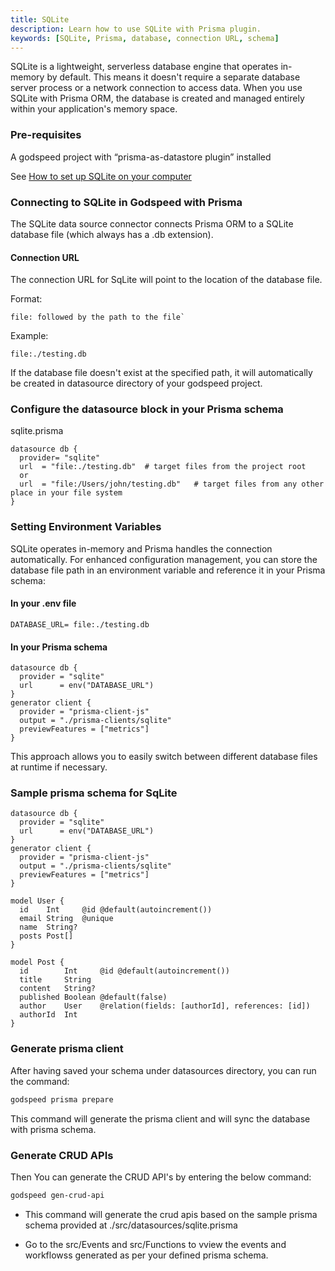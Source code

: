 ```yaml
---
title: SQLite
description: Learn how to use SQLite with Prisma plugin.
keywords: [SQLite, Prisma, database, connection URL, schema]
---
```

SQLite is a lightweight, serverless database engine that operates in-memory by default. This means it doesn't require a separate database server process or a network connection to access data.
When you use SQLite with Prisma ORM, the database is created and managed entirely within your application's memory space.

### Pre-requisites

A godspeed project with “prisma-as-datastore plugin” installed

See [How to set up SQLite on your computer](https://www.prisma.io/dataguide/sqlite/setting-up-a-local-sqlite-database#setting-up-sqlite-on-windows) 

### Connecting to SQLite in Godspeed with Prisma

The SQLite data source connector connects Prisma ORM to a SQLite database file (which always has a .db extension).

#### Connection URL
The connection URL for SqLite will point to the location of the database file.

Format:
```
file: followed by the path to the file`
```
Example:
```
file:./testing.db
```

If the database file doesn't exist at the specified path, it will automatically be created in datasource directory of your godspeed project.

### Configure the datasource block in your Prisma schema

sqlite.prisma
```
datasource db {
  provider= "sqlite"
  url  = "file:./testing.db"  # target files from the project root
  or
  url  = "file:/Users/john/testing.db"   # target files from any other place in your file system
}
```

### Setting Environment Variables

SQLite operates in-memory and Prisma handles the connection automatically. For enhanced configuration management, you can store the database file path in an environment variable and reference it in your Prisma schema:

#### In your .env file
```
DATABASE_URL= file:./testing.db
```
#### In your Prisma schema
```
datasource db {
  provider = "sqlite"
  url      = env("DATABASE_URL")
}
generator client {
  provider = "prisma-client-js"
  output = "./prisma-clients/sqlite"
  previewFeatures = ["metrics"]
}
```
This approach allows you to easily switch between different database files at runtime if necessary.

### Sample prisma schema for SqLite

```
datasource db {
  provider = "sqlite"
  url      = env("DATABASE_URL")
}
generator client {
  provider = "prisma-client-js"
  output = "./prisma-clients/sqlite"
  previewFeatures = ["metrics"]
}

model User {
  id    Int     @id @default(autoincrement())
  email String  @unique
  name  String?
  posts Post[]
}

model Post {
  id        Int     @id @default(autoincrement())
  title     String
  content   String?
  published Boolean @default(false)
  author    User    @relation(fields: [authorId], references: [id])
  authorId  Int
}
```

### Generate prisma client
After having saved your schema under datasources directory, you can run the command:
```bash
godspeed prisma prepare
```
This command will generate the prisma client and will sync the database with prisma schema.

### Generate CRUD APIs
Then You can generate the CRUD API's by entering the below command:
```bash
godspeed gen-crud-api
```
* This command will generate the crud apis based on the sample prisma schema provided at ./src/datasources/sqlite.prisma

* Go to the src/Events and src/Functions to vview the events and workflowss generated as per your defined prisma schema.